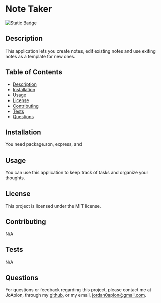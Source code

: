 # Note Taker
 
![Static Badge](https://img.shields.io/badge/MIT-license?style=flat-square&label=License&labelColor=%23cdcdcd&color=salmon)  

## Description

This application lets you create notes, edit existing notes  and use exiting notes as a template for new ones.

## Table of Contents

- [Description](#description)
- [Installation](#installation)
- [Usage](#usage)
- [License](#license)
- [Contributing](#contributing)
- [Tests](#tests)
- [Questions](#questions)

## Installation

You need package.son, express, and

## Usage

You can use this application to keep track of tasks and organize your thoughts.

## License

This project is licensed under the MIT license.
## Contributing

N/A

## Tests

N/A

## Questions

For questions or feedback regarding this project, please contact me at JoAplon, through my [github](https://github.com/undefined), or my email, jordan0aplon@gmail.com.

